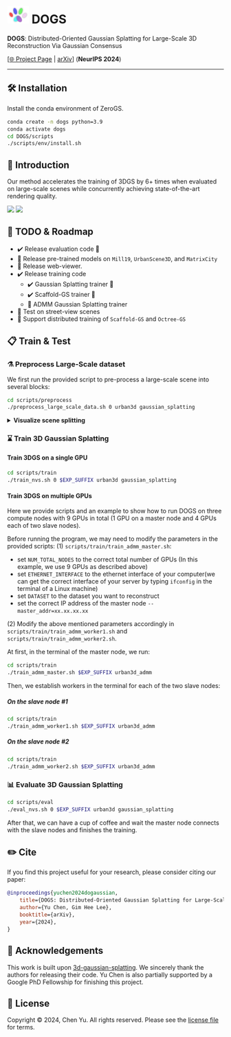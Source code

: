 # <img src="./assets/imgs/dog_icon.png" style="width:50px;height:auto"> DOGS

<b>DOGS</b>: Distributed-Oriented Gaussian Splatting for Large-Scale 3D Reconstruction Via Gaussian Consensus 

[[🌐 Project Page](https://aibluefisher.github.io/DOGS) | [arXiv](https://arxiv.org/abs/2405.13943)] (**NeurIPS 2024**)

-----------------------------------------------

## 🛠️ Installation

Install the conda environment of ZeroGS.

```sh
conda create -n dogs python=3.9
conda activate dogs
cd DOGS/scripts
./scripts/env/install.sh
```

## 🤷 Introduction

Our method accelerates the training of 3DGS by 6+ times when evaluated on large-scale scenes while concurrently achieving state-of-the-art rendering quality.

<img src="./assets/imgs/dogaussian_pcl.gif" style="width:480px;height:auto" />
<img src="./assets/imgs/dogaussian.gif" style="width:480px;height:auto" />

## 🚀 TODO & Roadmap

- ✔️ Release evaluation code 🎉
- 🔲 Release pre-trained models on `Mill19`, `UrbanScene3D`, and `MatrixCity`
- 🔲 Release web-viewer.
- ✔️ Release training code
    - ✔️ Gaussian Splatting trainer 🎉
    - ✔️ Scaffold-GS trainer 🎉
    - 🔲 ADMM Gaussian Splatting trainer
- 🔲 Test on street-view scenes
- 🔲 Support distributed training of `Scaffold-GS` and `Octree-GS`

## 📋 Train & Test

### ⚗️ Preprocess Large-Scale dataset

We first run the provided script to pre-process a large-scale scene into several blocks:
```bash
cd scripts/preprocess
./preprocess_large_scale_data.sh 0 urban3d gaussian_splatting
```


<details>
<summary><b>Visualize scene splitting</b></summary>

Please check and compile [my modification of COLMAP](https://github.com/AIBluefisher/colmap). After installation, launch COLMAP's GUI. I extended the original model files of COLMAP with an additional `cluster.txt` file, where each line of the file follows the format: [image_id, cluster_id]. Once COLMAP's GUI finds this file, it will render each image with its color corresponding to its cluster ID. Below are some examples of scene splitting:

![sci-art_blocks_2x4_cameras](https://github.com/user-attachments/assets/218ff44e-0f9a-43ab-bb72-99421f5702a4)

![campus_blocks_2x4_cameras](https://github.com/user-attachments/assets/dea576c7-a480-4c12-886e-46113e08465b)


</details>

### ⌛ Train 3D Gaussian Splatting

#### Train 3DGS on a single GPU
```bash
cd scripts/train
./train_nvs.sh 0 $EXP_SUFFIX urban3d gaussian_splatting
```

#### Train 3DGS on multiple GPUs
Here we provide scripts and an example to show how to run DOGS on three compute nodes with 9 GPUs in total (1 GPU on a master node and 4 GPUs each of two slave nodes).

Before running the program, we may need to modify the parameters in the provided scripts:
(1) `scripts/train/train_admm_master.sh`:
- set `NUM_TOTAL_NODES` to the correct total number of GPUs (In this example, we use 9 GPUs as described above)
- set `ETHERNET_INTERFACE` to the ethernet interface of your computer(we can get the correct interface of your server by typing `ifconfig` in the terminal of a Linux machine)
- set `DATASET` to the dataset you want to reconstruct
- set the correct IP address of the master node `--master_addr=xx.xx.xx.xx`

(2) Modify the above mentioned parameters accordingly in `scripts/train/train_admm_worker1.sh` and `scripts/train/train_admm_worker2.sh`.

At first, in the terminal of the master node, we run:
```bash
cd scripts/train
./train_admm_master.sh $EXP_SUFFIX urban3d_admm
```

Then, we establish workers in the terminal for each of the two slave nodes:

##### On the slave node #1
```bash
cd scripts/train
./train_admm_worker1.sh $EXP_SUFFIX urban3d_admm
```

##### On the slave node #2
```bash
cd scripts/train
./train_admm_worker2.sh $EXP_SUFFIX urban3d_admm
```

### 📊 Evaluate 3D Gaussian Splatting

```bash
cd scripts/eval
./eval_nvs.sh 0 $EXP_SUFFIX urban3d gaussian_splatting
```

After that, we can have a cup of coffee and wait the master node connects with the slave nodes and finishes the training.

## ✏️ Cite

If you find this project useful for your research, please consider citing our paper:
```bibtex
@inproceedings{yuchen2024dogaussian,
    title={DOGS: Distributed-Oriented Gaussian Splatting for Large-Scale 3D Reconstruction Via Gaussian Consensus},
    author={Yu Chen, Gim Hee Lee},
    booktitle={arXiv},
    year={2024},
}
```

## 🙌 Acknowledgements

This work is built upon [3d-gaussian-splatting](https://repo-sam.inria.fr/fungraph/3d-gaussian-splatting/). We sincerely thank the authors for releasing their code. Yu Chen is also partially supported by a Google PhD Fellowship for finishing this project.

## 🪪 License

Copyright © 2024, Chen Yu.
All rights reserved.
Please see the [license file](LICENSE) for terms.
